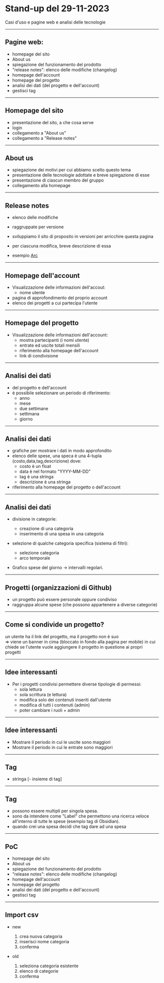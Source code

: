 # Stand-up del 29-11-2023

Casi d'uso e pagine web e analisi delle tecnologie

---

## Pagine web:
- homepage del sito
- About us
- spiegazione del funzionamento del prodotto
- "release notes": elenco delle modifiche (changelog)
- homepage dell'account
- homepage del progetto
- analisi dei dati (del progetto e dell'account)
- gestisci tag

---

## Homepage del sito

- presentazione del sito, a che cosa serve
- login
- collegamento a "About us"
- collegamento a "Release notes"

---

## About us

- spiegazione dei motivi per cui abbiamo scelto questo tema
- presentazione delle tecnologie adottate e breve spiegazione di esse
- presentazione di ciascun membro del gruppo
- collegamento alla homepage

---

## Release notes

- elenco delle modifiche
- raggruppate per versione 
- sviluppiamo il sito di proposito in versioni per arricchire questa pagina
- per ciascuna modifica, breve descrizione di essa

- esempio [Arc](https://resources.arc.net/en/articles/8233343-release-notes)

---

## Homepage dell'account

- Visualizzazione delle informazioni dell'accout:
	- nome utente
- pagina di approfondimento del proprio account
- elenco dei progetti a cui partecipa l'utente

---

## Homepage del progetto

- Visualizzazione delle informazioni dell'account:
	- mostra partecipanti (i nomi utente)
	- entrate ed uscite totali mensili
  - riferimento alla homepage dell'account
  - link di condivisione

---

## Analisi dei dati

- del progetto e dell'account
- è possibile selezionare un periodo di riferimento:
    - anno
    - mese
    - due settimane
    - settimana
    - giorno

---

## Analisi dei dati

- grafiche per mostrare i dati in modo approfondito
- elenco delle spese, una speca è una 4-tupla (costo,data,tag,descrizione) dove:
    - costo è un float
    - data è nel formato "YYYY-MM-DD"
    - tag è una stringa
    - descrizione è una stringa
- riferimento alla homepage del progetto o dell'account

---

## Analisi dei dati 

- divisione in categorie:
	- creazione di una categoria
	- inserimento di una spesa in una categoria

- selezione di qualche categoria specifica (sistema di filtri):
	- selezione categoria
	- arco temporale
- Grafico spese del giorno -> intervalli regolari.

---

## Progetti (organizzazioni di Github)

- un progetto può essere personale oppure condiviso
- raggruppa alcune spese (che possono appartenere a diverse categorie)

---

## Come si condivide un progetto?

un utente ha il link del progetto, ma il progetto non è suo  
=>
viene un banner in cima (bloccato in fondo alla pagina per mobile)
in cui chiede se l'utente vuole aggiungere il progetto in questione ai propri progetti

---

## Idee interessanti

- Per i progetti condivisi permettere diverse tipologie di permessi:
    - sola lettura
    - sola scrittura (e lettura)
    - modifica solo dei contenuti inseriti dall'utente
    - modifica di tutti i contenuti (admin)
    - poter cambiare i ruoli + admin

---

## Idee interessanti

- Mostrare il periodo in cui le uscite sono maggiori
- Mostrare il periodo in cui le entrate sono maggiori

---

## Tag

- stringa
[- insieme di tag]

---

## Tag

- possono essere multipli per singola spesa.
- sono da intendere come "Label" che permettono una ricerca veloce all'interno di tutte le spese (esempio tag di Obsidian).
- quando crei una spesa decidi che tag dare ad una spesa

---

## PoC

- homepage del sito
- About us
- spiegazione del funzionamento del prodotto
- "release notes": elenco delle modifiche (changelog)
- homepage dell'account
- homepage del progetto
- analisi dei dati (del progetto e dell'account)
- gestisci tag

--- 


## Import csv

- new
    1. crea nuova categoria
    1. inserisci nome categoria
    1. conferma

- old
    1. seleziona categoria esistente
    1. elenco di categorie
    1. conferma
